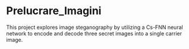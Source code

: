 # Prelucrare_Imagini
This project explores image steganography by utilizing a Cs-FNN neural network to encode and decode three secret images into a single carrier image. 
